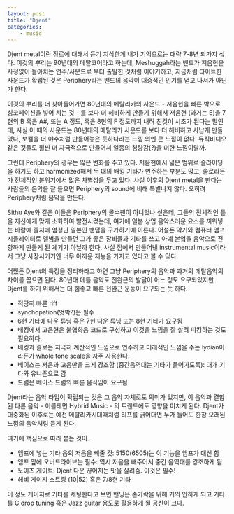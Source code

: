 ```yaml
---
layout: post
title: "Djent"
categories:
    - music
---
```


Djent metal이란 장르에 대해서 듣기 지삭한게 내가 기억으로는 대략 7-8년 되가지 싶다. 이것의 뿌리는 90년대의 메탈코어라고 하는데, Meshuggah라는 밴드가 저음현을 사정없이 몰아치는 연주/사운드로 부터 출발한 것처럼 이야기하고, 지금처럼 타이트한 사운드가 확립된 것은 Periphery라는 밴드의 음악이 대중적인 인기를 얻고 나서가 아닌가 한다. 

이것의 뿌리를 더 찾아들어가면 80년대의 메탈리카의 사운드 - 저음현을 빠른 박으로 싱코페이션을 넣어 치는 것 - 를 보다 더 헤비하게 만들기 위해서 저음현 (과거는 E)을 7현의 B 혹은 A#, 또는 A 정도, 혹은 8현의 F 정도까지 내려 친것이 시초가 된다는 말인데, 사실 이 때의 사운드는 80년대의 메탈리카 사운드를 보다 더 헤비하고 사납게 만들었다, 보컬을 더 야수처럼 만들어놓은 듯하다라는 느낌 외엔 큰 느낌이 없다. 뮤직비디오 같은 것들도 훨씬 더 자극적으로 만들어서 일종의 청량감(?)을 더한 느낌이랄까.

그런데 Periphery의 경우는 많은 변화를 주고 있다. 저음현에서 넓은 범위로 슬라이딩을 하기도 하고 harmonized해서 두 대의 배킹 기타가 연주하는 부분도 많고, 솔로라든가 전체적인 분위기에서 많은 차별성을 두고 있다. 사실 이후의 Djent metal을 한다는 사람들의 음악을 잘 들으면 Periphery의 sound에 비해 특별나지 않다. 오히려 Periphery처럼 음악을 만든다. 

Sithu Aye와 같은 이들은 Periphery의 골수팬이 아니었나 싶은데, 그들의 전체적인 틀을 자신에게 맞게 소화하여 발전시켰는데, 여기에 일본 상업 음악스러운 요소를 끼워넣는 바람에 졸지에 엄청난 일본인 팬덤을 구가하기에 이른다. 어설픈 악기와 컴퓨터 앰프 시뮬레이터로 앨범을 만들던 그가 좋은 장비들과 기타를 쓰고 아예 본업을 음악으로 전향하게 만들게 된 계기가 아닐까 한다. 사실 집에서 만들어낸 instrumental music이라서 그냥 사장시키기엔 너무 아까운 재능을 가지고 있다고 볼 수 있다.

어쨌든 Djent의 특징을 정리하라고 하면 그냥 Periphery의 음악과 과거의 메탈음악의 차이를 꼽으면 된다. 80년대 메틀 음악도 전완근의 발달이 어느 정도 요구되었지만 Djent를 하기 위해서는 더 힘좋고 빠른 전완근 운동이 요구되는 듯 하다.

- 적당히 빠른 riff
- synchopation(엇박?)은 필수
- 6현 기타에 다운 튜닝 혹은 7현 다운 튜닝 또는 8현 기타가 요구됨
- 배킹에서 고음현은 불협화음 코드로 구성하고 이것을 느낌을 잘 살려 피킹하는 것도 필요하다. 
- 배킹과 솔로는 지극히 계산적인 느낌으로 연주하고 미래적인 느낌을 주는 lydian이라든가 whole tone scale을 자주 사용한다. 
- 베이스는 저음과 고음만을 크게 강조함 (중간음역대는 기타가 들어가도록): 대개 기타와 유니즌으로 감
- 드럼은 베이스 드럼의 빠른 움직임이 요구됨

Djent라는 음악 타입이 확립되는 것은 그 음악 자체로도 의미가 있지만, 이 음악과 결합된 다른 음악 - 이를테면 Hybrid Music - 의 트랜드에도 영향을 미치게 된다. Djent가 대중화된 이후로는 예전 메탈리카시대때처럼 리프를 긁어대면 누가 들어도 한참 오래된 느낌의 음악처럼 듣게 된다. 

여기에 핵심으로 따라 붙는 것이..

- 앰프에 넣는 기타 음의 저음을 빼줄 것: 5150(6505)는 이 기능을 앰프가 대신 함
- 앰프 앞에 오버드라이브는 필수: 역시 저음을 빼주어서 중간 음역대를 강조하게 됨
- 노이즈 게이트: Djent 다운 끊어지는 맛을 살려줌. 이것은 필수!
- 헤비 게이지 스트링 (10|52) 혹은 7/8현 기타

이 정도 게이지로 기타를 세팅한다고 보면 밴딩은 손가락을 위해 거의 안하게 되고 기타를 C drop tuning 혹은 Jazz guitar 용도로 활용하게 될 공산이 크다. 